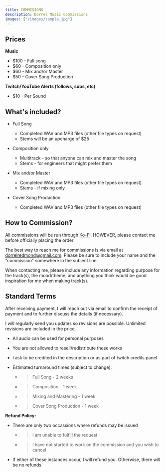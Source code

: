 ```yaml
---
title: COMMISIONS
description: Dorrel Music Commissions
images: ["/images/sample.jpg"]
---
```


## Prices

**Music**

- $100 - Full song
- $60 - Composition only
- $60 - Mix and/or Master
- $50 - Cover Song Production

**Twitch/YouTube Alerts (follows, subs, etc)**

- $10 - Per Sound



## What's included?

- Full Song
  - Completed WAV and MP3 files (other file types on request)
  - Stems will be an upcharge of $25

- Composition only
  - Multitrack - so that anyone can mix and master the song
  - Stems - for engineers that might prefer them
- Mix and/or Master
  - Completed WAV and MP3 files (other file types on request)
  - Stems - if mixing only
- Cover Song Production
  - Completed WAV and MP3 files (other file types on request)

## How to Commission?

All commissions will be run through [Ko-Fi](https://ko-fi.com/dorrelredmond/). HOWEVER, please contact me before officially placing the order

The best way to reach me for commissions is via email at [dorrelredmond@gmail.com](mailto:dorrelredmond@gmail.com). Please be sure to include your name and the "commission" somewhere in the subject line.

When contacting me, please include any information regarding purpose for the track(s), the mood/theme, and anything you think would be good inspiration for me when making track(s).



## Standard Terms

After receiving payment, I will reach out via email to confirm the receipt of payment and to further discuss the details (if necessary).

I will regularly send you updates so revisions are possible. Unlimited revisions are included in the price.

- All audio can be used for personal purposes

- You are not allowed to resell/redistribute these works

- I ask to be credited in the description or as part of twitch credits panel

- Estimated turnaround times (subject to change): 

   

   - > Full Song - 2 weeks

   - >  Composition - 1 week

   - > Mixing and Mastering - 1 week

   - > Cover Song Production - 1 week


**Refund Policy:**

- There are only two occassions where refunds may be issued
   
   - > I am unable to fulfill the request
   
   - > I have not started to work on the commission and you wish to cancel

- If either of these instances occur, I will refund you. Otherwise, there will be no refunds